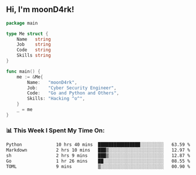 <h2> Hi, I'm moonD4rk!</h2>

```go
package main

type Me struct {
	Name   string
	Job    string
	Code   string
	Skills string
}

func main() {
	me := &Me{
		Name:   "moonD4rk",
		Job:    "Cyber Security Engineer",
		Code:   "Go and Python and Others",
		Skills: "Hacking ^o^",
	}
	_ = me
}
```

<h3>📊 This Week I Spent My Time On:</h3>
<!-- <img align='right' src="https://github-readme-stats.vercel.app/api?username=moond4rk&show_icons=true&theme=radical", width="300" height="150"> -->

<!--START_SECTION:waka-->

```txt
Python             10 hrs 40 mins  ████████████████░░░░░░░░░   63.59 %
Markdown           2 hrs 10 mins   ███▒░░░░░░░░░░░░░░░░░░░░░   12.97 %
sh                 2 hrs 9 mins    ███▒░░░░░░░░░░░░░░░░░░░░░   12.87 %
Go                 1 hr 26 mins    ██░░░░░░░░░░░░░░░░░░░░░░░   08.55 %
TOML               9 mins          ▒░░░░░░░░░░░░░░░░░░░░░░░░   00.90 %
```

<!--END_SECTION:waka-->

